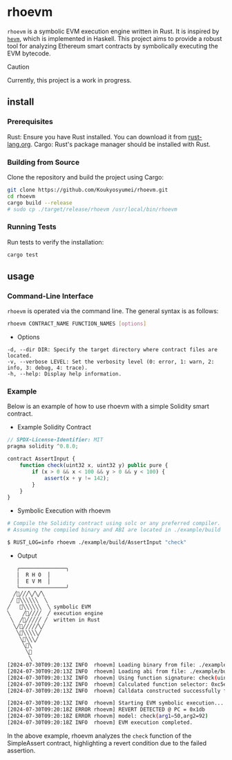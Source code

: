 
# rhoevm

`rhoevm` is a symbolic EVM execution engine written in Rust. It is inspired by [`hevm`](https://github.com/ethereum/hevm), which is implemented in Haskell. This project aims to provide a robust tool for analyzing Ethereum smart contracts by symbolically executing the EVM bytecode.


> [!CAUTION]
> Currently, this project is a work in progress.

## install

### Prerequisites

Rust: Ensure you have Rust installed. You can download it from [rust-lang.org](https://www.rust-lang.org/).
Cargo: Rust's package manager should be installed with Rust.

### Building from Source

Clone the repository and build the project using Cargo:

```bash
git clone https://github.com/Koukyosyumei/rhoevm.git
cd rhoevm
cargo build --release
# sudo cp ./target/release/rhoevm /usr/local/bin/rhoevm
```

### Running Tests

Run tests to verify the installation:

```bash
cargo test
```

## usage

### Command-Line Interface

`rhoevm` is operated via the command line. The general syntax is as follows:

```bash
rhoevm CONTRACT_NAME FUNCTION_NAMES [options]
```

- Options

```
-d, --dir DIR: Specify the target directory where contract files are located.
-v, --verbose LEVEL: Set the verbosity level (0: error, 1: warn, 2: info, 3: debug, 4: trace).
-h, --help: Display help information.
```

### Example

Below is an example of how to use rhoevm with a simple Solidity smart contract.

- Example Solidity Contract

```javascript
// SPDX-License-Identifier: MIT
pragma solidity ^0.8.0;

contract AssertInput {
    function check(uint32 x, uint32 y) public pure {
        if (x > 0 && x < 100 && y > 0 && y < 100) {
            assert(x + y != 142);
        }
    }
}
```

- Symbolic Execution with rhoevm

```bash
# Compile the Solidity contract using solc or any preferred compiler.
# Assuming the compiled binary and ABI are located in ./example/build

$ RUST_LOG=info rhoevm ./example/build/AssertInput "check"
```

- Output

```bash
   ╭───────────────╮
   │  R H O  │
   │  E V M  │
   ╰───────────────╯
  ╱🦀╱╱╱╲╱╲╱╲
 ╱ 🦀╲╲╲╲╲╲  ╲
╱   🦀╲╲╲╲╲╲  ╲ symbolic EVM
╲    ╱🦀╱╱╱╱  ╱ execution engine
 ╲  ╱🦀╱╱╱╱╱ ╱  written in Rust
  ╲╱🦀╱╱╱╱╱╲╱
   ╲🦀╲╲╲╲╲╱
    ╲🦀╲╲╲╱
     ╲🦀╲
      ╲🦀
       ╲
[2024-07-30T09:20:13Z INFO  rhoevm] Loading binary from file: ./example/build/AssertInput.bin
[2024-07-30T09:20:13Z INFO  rhoevm] Loading abi from file: ./example/build/AssertInput.abi
[2024-07-30T09:20:13Z INFO  rhoevm] Using function signature: check(uint32,uint32)
[2024-07-30T09:20:13Z INFO  rhoevm] Calculated function selector: 0xc5eb648f
[2024-07-30T09:20:13Z INFO  rhoevm] Calldata constructed successfully for function 'check(uint32,uint32)'

[2024-07-30T09:20:13Z INFO  rhoevm] Starting EVM symbolic execution...
[2024-07-30T09:20:18Z ERROR rhoevm] REVERT DETECTED @ PC = 0x1db
[2024-07-30T09:20:18Z ERROR rhoevm] model: check(arg1=50,arg2=92)
[2024-07-30T09:20:18Z INFO  rhoevm] EVM execution completed.
```

In the above example, rhoevm analyzes the `check` function of the SimpleAssert contract, highlighting a revert condition due to the failed assertion.
